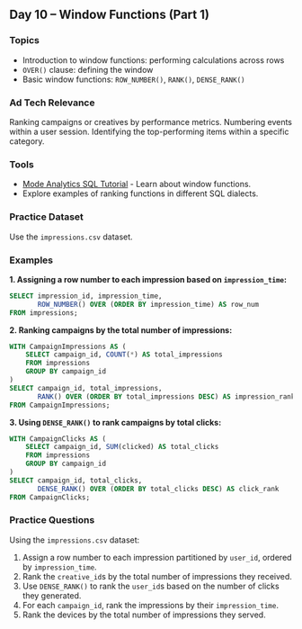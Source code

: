 ## Day 10 – Window Functions (Part 1)

### Topics
- Introduction to window functions: performing calculations across rows
- `OVER()` clause: defining the window
- Basic window functions: `ROW_NUMBER()`, `RANK()`, `DENSE_RANK()`

### Ad Tech Relevance
Ranking campaigns or creatives by performance metrics. Numbering events within a user session. Identifying the top-performing items within a specific category.

### Tools
- [Mode Analytics SQL Tutorial](https://mode.com/sql-tutorial/sql-window-functions/) - Learn about window functions.
- Explore examples of ranking functions in different SQL dialects.

### Practice Dataset
Use the `impressions.csv` dataset.

### Examples

**1. Assigning a row number to each impression based on `impression_time`:**

```sql
SELECT impression_id, impression_time,
       ROW_NUMBER() OVER (ORDER BY impression_time) AS row_num
FROM impressions;
```

**2. Ranking campaigns by the total number of impressions:**

```sql
WITH CampaignImpressions AS (
    SELECT campaign_id, COUNT(*) AS total_impressions
    FROM impressions
    GROUP BY campaign_id
)
SELECT campaign_id, total_impressions,
       RANK() OVER (ORDER BY total_impressions DESC) AS impression_rank
FROM CampaignImpressions;
```

**3. Using `DENSE_RANK()` to rank campaigns by total clicks:**

```sql
WITH CampaignClicks AS (
    SELECT campaign_id, SUM(clicked) AS total_clicks
    FROM impressions
    GROUP BY campaign_id
)
SELECT campaign_id, total_clicks,
       DENSE_RANK() OVER (ORDER BY total_clicks DESC) AS click_rank
FROM CampaignClicks;
```

### Practice Questions

Using the `impressions.csv` dataset:

1.  Assign a row number to each impression partitioned by `user_id`, ordered by `impression_time`.
2.  Rank the `creative_id`s by the total number of impressions they received.
3.  Use `DENSE_RANK()` to rank the `user_id`s based on the number of clicks they generated.
4.  For each `campaign_id`, rank the impressions by their `impression_time`.
5.  Rank the devices by the total number of impressions they served.